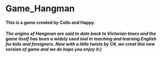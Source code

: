 # Game_Hangman

#### This is a game created by Colin and Happy. 

##### The origins of Hangman are said to date back to Victorian times and the game itself has been a widely used tool in teaching and learning English for kids and foreigners. Now with a little twists by C#, we creat this new version of game and we do hope you enjoy it:)







